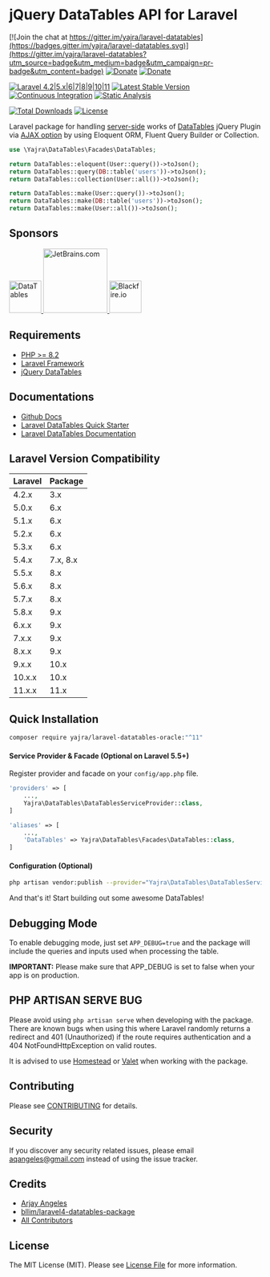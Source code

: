 # jQuery DataTables API for Laravel

[![Join the chat at https://gitter.im/yajra/laravel-datatables](https://badges.gitter.im/yajra/laravel-datatables.svg)](https://gitter.im/yajra/laravel-datatables?utm_source=badge&utm_medium=badge&utm_campaign=pr-badge&utm_content=badge)
[![Donate](https://img.shields.io/badge/donate-paypal-blue.svg)](https://www.paypal.me/yajra)
[![Donate](https://img.shields.io/badge/donate-patreon-blue.svg)](https://www.patreon.com/bePatron?u=4521203)

[![Laravel 4.2|5.x|6|7|8|9|10|11](https://img.shields.io/badge/Laravel-4.2|5.x|6|7|8|9|10|11-orange.svg)](http://laravel.com)
[![Latest Stable Version](https://img.shields.io/packagist/v/yajra/laravel-datatables-oracle.svg)](https://packagist.org/packages/yajra/laravel-datatables-oracle)
[![Continuous Integration](https://github.com/yajra/laravel-datatables/actions/workflows/continuous-integration.yml/badge.svg)](https://github.com/yajra/laravel-datatables/actions/workflows/continuous-integration.yml)
[![Static Analysis](https://github.com/yajra/laravel-datatables/actions/workflows/static-analysis.yml/badge.svg)](https://github.com/yajra/laravel-datatables/actions/workflows/static-analysis.yml)

[![Total Downloads](https://poser.pugx.org/yajra/laravel-datatables-oracle/downloads.png)](https://packagist.org/packages/yajra/laravel-datatables-oracle)
[![License](https://img.shields.io/github/license/mashape/apistatus.svg)](https://packagist.org/packages/yajra/laravel-datatables-oracle)

Laravel package for handling [server-side](https://www.datatables.net/manual/server-side) works of [DataTables](http://datatables.net) jQuery Plugin via [AJAX option](https://datatables.net/reference/option/ajax) by using Eloquent ORM, Fluent Query Builder or Collection.

```php
use \Yajra\DataTables\Facades\DataTables;

return DataTables::eloquent(User::query())->toJson();
return DataTables::query(DB::table('users'))->toJson();
return DataTables::collection(User::all())->toJson();

return DataTables::make(User::query())->toJson();
return DataTables::make(DB::table('users'))->toJson();
return DataTables::make(User::all())->toJson();
```

## Sponsors

<a href="https://editor.datatables.net?utm_source=laravel-datatables&utm_medium=github_readme&utm_campaign=logo">
    <img src="http://datatables.net/media/images/logo.png" alt="DataTables" height="64">
</a>

<a href="https://jb.gg/OpenSourceSupport">
    <img src="https://resources.jetbrains.com/storage/products/company/brand/logos/jb_beam.png" alt="JetBrains.com" height="128">
</a>

<a href="https://blackfire.io/docs/introduction?utm_source=laravel-datatables&utm_medium=github_readme&utm_campaign=logo">
    <img src="https://i.imgur.com/zR8rsqk.png" alt="Blackfire.io" height="64">
</a>



## Requirements
- [PHP >= 8.2](http://php.net/)
- [Laravel Framework](https://github.com/laravel/framework)
- [jQuery DataTables](http://datatables.net/)

## Documentations

- [Github Docs](https://github.com/yajra/laravel-datatables-docs)
- [Laravel DataTables Quick Starter](https://yajrabox.com/docs/laravel-datatables/master/quick-starter)
- [Laravel DataTables Documentation](https://yajrabox.com/docs/laravel-datatables)

## Laravel Version Compatibility

| Laravel | Package  |
|:--------|:---------|
| 4.2.x   | 3.x      |
| 5.0.x   | 6.x      |
| 5.1.x   | 6.x      |
| 5.2.x   | 6.x      |
| 5.3.x   | 6.x      |
| 5.4.x   | 7.x, 8.x |
| 5.5.x   | 8.x      |
| 5.6.x   | 8.x      |
| 5.7.x   | 8.x      |
| 5.8.x   | 9.x      |
| 6.x.x   | 9.x      |
| 7.x.x   | 9.x      |
| 8.x.x   | 9.x      |
| 9.x.x   | 10.x     |
| 10.x.x  | 10.x     |
| 11.x.x  | 11.x     |

## Quick Installation

```bash
composer require yajra/laravel-datatables-oracle:"^11"
```

#### Service Provider & Facade (Optional on Laravel 5.5+)

Register provider and facade on your `config/app.php` file.
```php
'providers' => [
    ...,
    Yajra\DataTables\DataTablesServiceProvider::class,
]

'aliases' => [
    ...,
    'DataTables' => Yajra\DataTables\Facades\DataTables::class,
]
```

#### Configuration (Optional)

```bash
php artisan vendor:publish --provider="Yajra\DataTables\DataTablesServiceProvider"
```

And that's it! Start building out some awesome DataTables!

## Debugging Mode

To enable debugging mode, just set `APP_DEBUG=true` and the package will include the queries and inputs used when processing the table.

**IMPORTANT:** Please make sure that APP_DEBUG is set to false when your app is on production.

## PHP ARTISAN SERVE BUG

Please avoid using `php artisan serve` when developing with the package.
There are known bugs when using this where Laravel randomly returns a redirect and 401 (Unauthorized) if the route requires authentication and a 404 NotFoundHttpException on valid routes.

It is advised to use [Homestead](https://laravel.com/docs/5.4/homestead) or [Valet](https://laravel.com/docs/5.4/valet) when working with the package.

## Contributing

Please see [CONTRIBUTING](https://github.com/yajra/laravel-datatables/blob/master/.github/CONTRIBUTING.md) for details.

## Security

If you discover any security related issues, please email [aqangeles@gmail.com](mailto:aqangeles@gmail.com) instead of using the issue tracker.

## Credits

- [Arjay Angeles](https://github.com/yajra)
- [bllim/laravel4-datatables-package](https://github.com/bllim/laravel4-datatables-package)
- [All Contributors](https://github.com/yajra/laravel-datatables/graphs/contributors)

## License

The MIT License (MIT). Please see [License File](https://github.com/yajra/laravel-datatables/blob/master/LICENSE.md) for more information.
